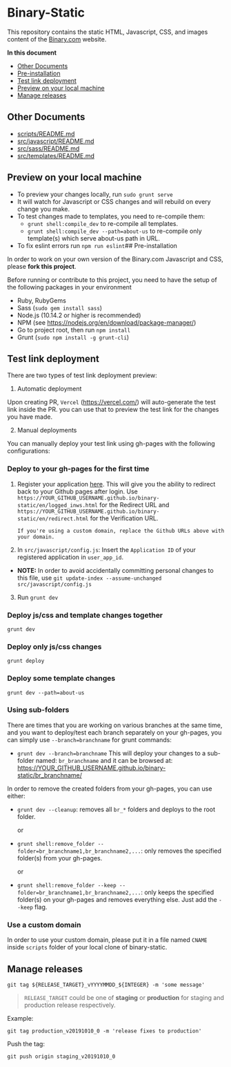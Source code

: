 # Binary-Static

This repository contains the static HTML, Javascript, CSS, and images content of the [Binary.com](http://www.binary.com) website.

**In this document**

- [Other Documents](#other-documents)
- [Pre-installation](#pre-installation)
- [Test link deployment](#test-link-deployment)
- [Preview on your local machine](#preview-on-your-local-machine)
- [Manage releases](#manage-releases)

## Other Documents

- [scripts/README.md](scripts)
- [src/javascript/README.md](javascript)
- [src/sass/README.md](sass)
- [src/templates/README.md](templates)

## Preview on your local machine

- To preview your changes locally, run `sudo grunt serve`
- It will watch for Javascript or CSS changes and will rebuild on every change you make.
- To test changes made to templates, you need to re-compile them:
  - `grunt shell:compile_dev` to re-compile all templates.
  - `grunt shell:compile_dev --path=about-us` to re-compile only template(s) which serve about-us path in URL.
- To fix eslint errors run `npm run eslint`## Pre-installation

In order to work on your own version of the Binary.com Javascript and CSS, please **fork this project**.

Before running or contribute to this project, you need to have the setup of the following packages in your environment

- Ruby, RubyGems
- Sass (`sudo gem install sass`)
- Node.js (10.14.2 or higher is recommended)
- NPM (see <https://nodejs.org/en/download/package-manager/>)
- Go to project root, then run `npm install`
- Grunt (`sudo npm install -g grunt-cli`)

## Test link deployment

There are two types of test link deployment preview:

1. Automatic deployment

Upon creating PR, `Vercel` (https://vercel.com/) will auto-generate the test link inside the PR. you can use that to preview the test link for the changes you have made.

2. Manual deployments

You can manually deploy your test link using gh-pages with the following configurations:

### Deploy to your gh-pages for the first time

1.  Register your application [here](https://developers.binary.com/applications/). This will give you the ability to redirect back to your Github pages after login.
    Use `https://YOUR_GITHUB_USERNAME.github.io/binary-static/en/logged_inws.html` for the Redirect URL and `https://YOUR_GITHUB_USERNAME.github.io/binary-static/en/redirect.html` for the Verification URL.

        If you're using a custom domain, replace the Github URLs above with your domain.

2.  In `src/javascript/config.js`: Insert the `Application ID` of your registered application in `user_app_id`.

- **NOTE:** In order to avoid accidentally committing personal changes to this file, use `git update-index --assume-unchanged src/javascript/config.js`

3. Run `grunt dev`

### Deploy js/css and template changes together

```
grunt dev
```

### Deploy only js/css changes

```
grunt deploy
```

### Deploy some template changes

```
grunt dev --path=about-us
```

### Using sub-folders

There are times that you are working on various branches at the same time, and you want to deploy/test each branch separately on your gh-pages, you can simply use `--branch=branchname` for grunt commands:

- `grunt dev --branch=branchname`
  This will deploy your changes to a sub-folder named: `br_branchname` and it can be browsed at: https://YOUR_GITHUB_USERNAME.github.io/binary-static/br_branchname/

In order to remove the created folders from your gh-pages, you can use either:

- `grunt dev --cleanup`: removes all `br_*` folders and deploys to the root folder.

  or

- `grunt shell:remove_folder --folder=br_branchname1,br_branchname2,...`: only removes the specified folder(s) from your gh-pages.

  or

- `grunt shell:remove_folder --keep --folder=br_branchname1,br_branchname2,...`: only keeps the specified folder(s) on your gh-pages and removes everything else. Just add the `--keep` flag.

### Use a custom domain

In order to use your custom domain, please put it in a file named `CNAME` inside `scripts` folder of your local clone of binary-static.

## Manage releases

```
git tag ${RELEASE_TARGET}_vYYYYMMDD_${INTEGER} -m 'some message'
```

> `RELEASE_TARGET` could be one of **staging** or **production** for staging and production release respectively.

Example:

```
git tag production_v20191010_0 -m 'release fixes to production'
```

Push the tag:

```
git push origin staging_v20191010_0
```
